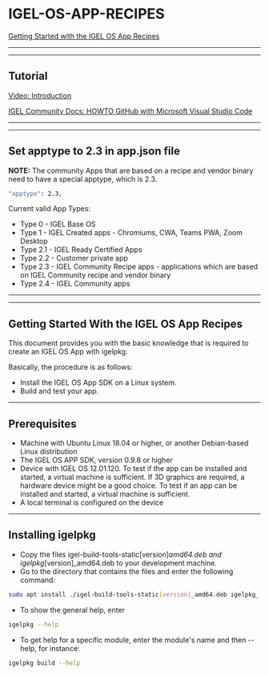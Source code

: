 # IGEL-OS-APP-RECIPES

[Getting Started with the IGEL OS App Recipes](utils/Getting-Started-with-the-IGEL-OS-App-Recipes.pdf)

-----

-----

## Tutorial

[Video: Introduction](utils/videos/01-HOWTO-Introduction.mp4?raw=true)

[IGEL Community Docs: HOWTO GitHub with Microsoft Visual Studio Code](https://igel-community.github.io/IGEL-Docs-v02/Docs/HOWTO-GitHub-with-VS-Code/)


-----

-----

##  Set apptype to 2.3 in app.json file

**NOTE:** The community Apps that are based on a recipe and vendor binary need to have a special apptype, which is 2.3.

```bash linenums="1"
"apptype": 2.3,
```

Current valid App Types:

- Type 0 - IGEL Base OS
- Type 1 - IGEL Created apps - Chromiums, CWA, Teams PWA, Zoom Desktop
- Type 2.1 - IGEL Ready Certified Apps
- Type 2.2 - Customer private app
- Type 2.3 - IGEL Community Recipe apps - applications which are based on IGEL Community recipe and vendor binary
- Type 2.4 - IGEL Community apps

-----

-----

## Getting Started With the IGEL OS App Recipes

This document provides you with the basic knowledge that is required to create an IGEL OS App with igelpkg.

Basically, the procedure is as follows:

- Install the IGEL OS App SDK on a Linux system.
- Build and test your app.

-----

## Prerequisites

- Machine with Ubuntu Linux 18.04 or higher, or another Debian-based Linux distribution
- The IGEL OS APP SDK, version 0.9.8 or higher
- Device with IGEL OS 12.01.120. To test if the app can be installed and started, a virtual machine is sufficient. If 3D graphics are required, a hardware device might be a good choice. To test if an app can be installed and started, a virtual machine is sufficient.
- A local terminal is configured on the device

-----

## Installing igelpkg

- Copy the files igel-build-tools-static[version]_amd64.deb and igelpkg_[version]_amd64.deb to your development machine.
- Go to the directory that contains the files and enter the following command:

```bash linenums="1"
sudo apt install ./igel-build-tools-static[version]_amd64.deb igelpkg_[version]_amd64.deb
```

- To show the general help, enter

```bash linenums="1"
igelpkg --help
```

- To get help for a specific module, enter the module's name and then --help, for instance:

```bash linenums="1"
igelpkg build --help
```